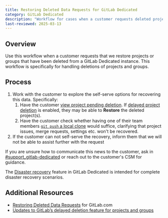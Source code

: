 ```yaml
---
title: Restoring Deleted Data Requests for GitLab Dedicated
category: GitLab Dedicated
description: "Workflow for cases when a customer requests deleted projects or groups to be restored on GitLab Dedicated."
last-reviewed: 2025-03-13
---
```


## Overview

Use this workflow when a customer requests that we restore projects or groups that have been deleted from a GitLab Dedicated instance. This workflow is specifically for handling deletions of projects and groups.

## Process

1. Work with the customer to explore the self-serve options for recovering this data. Specifically:
   1. Have the customer [view project pending deletion](https://docs.gitlab.com/user/project/working_with_projects/#view-projects-pending-deletion). If [delayed project deletion](https://docs.gitlab.com/user/project/working_with_projects/#delayed-project-deletion) is enabled, they may be able to **Restore** the deleted project(s).
   1. Have the customer check whether having one of their team members [`git push` a local clone](https://docs.gitlab.com/topics/git/project/) would suffice, clarifying that project issues, merge requests, settings etc. won't be recovered. 
1. If the customer can not self-serve the recovery, inform them that we will not be able to assist further with the request 

If you are unsure how to communicate this news to the customer, ask in [#support_gitlab-dedicated](https://gitlab.enterprise.slack.com/archives/C058LM1RL3V) or reach out to the customer's CSM for guidance.

The [Disaster recovery](https://docs.gitlab.com/subscriptions/gitlab_dedicated/data_residency_and_high_availability/#disaster-recovery) feature in GitLab Dedicated is intended for complete disaster recovery scenarios.

## Additional Resources

- [Restoring Deleted Data Requests](restore_requests.md) for GitLab.com
- [Updates to GitLab’s delayed deletion feature for projects and groups](https://about.gitlab.com/blog/2023/04/03/delayed-deletion/)
